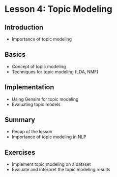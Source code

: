 # Lesson 4: Topic Modeling

## Introduction
- Importance of topic modeling

## Basics
- Concept of topic modeling
- Techniques for topic modeling (LDA, NMF)

## Implementation
- Using Gensim for topic modeling
- Evaluating topic models

## Summary
- Recap of the lesson
- Importance of topic modeling in NLP

## Exercises
- Implement topic modeling on a dataset
- Evaluate and interpret the topic modeling results
